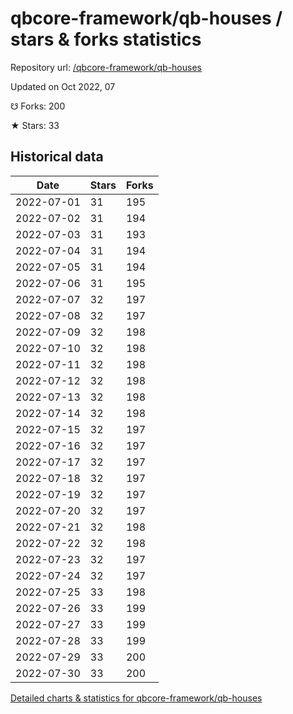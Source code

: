 # qbcore-framework/qb-houses / stars & forks statistics

Repository url: [/qbcore-framework/qb-houses](https://github.com/qbcore-framework/qb-houses)

Updated on Oct 2022, 07

☋ Forks: 200

★ Stars: 33

## Historical data
| Date | Stars | Forks |
|------|-------|-------|
| 2022-07-01 | 31 | 195 | 
| 2022-07-02 | 31 | 194 | 
| 2022-07-03 | 31 | 193 | 
| 2022-07-04 | 31 | 194 | 
| 2022-07-05 | 31 | 194 | 
| 2022-07-06 | 31 | 195 | 
| 2022-07-07 | 32 | 197 | 
| 2022-07-08 | 32 | 197 | 
| 2022-07-09 | 32 | 198 | 
| 2022-07-10 | 32 | 198 | 
| 2022-07-11 | 32 | 198 | 
| 2022-07-12 | 32 | 198 | 
| 2022-07-13 | 32 | 198 | 
| 2022-07-14 | 32 | 198 | 
| 2022-07-15 | 32 | 197 | 
| 2022-07-16 | 32 | 197 | 
| 2022-07-17 | 32 | 197 | 
| 2022-07-18 | 32 | 197 | 
| 2022-07-19 | 32 | 197 | 
| 2022-07-20 | 32 | 197 | 
| 2022-07-21 | 32 | 198 | 
| 2022-07-22 | 32 | 198 | 
| 2022-07-23 | 32 | 197 | 
| 2022-07-24 | 32 | 197 | 
| 2022-07-25 | 33 | 198 | 
| 2022-07-26 | 33 | 199 | 
| 2022-07-27 | 33 | 199 | 
| 2022-07-28 | 33 | 199 | 
| 2022-07-29 | 33 | 200 | 
| 2022-07-30 | 33 | 200 | 


[Detailed charts & statistics for qbcore-framework/qb-houses](https://reviewgithub.com/rep/qbcore-framework/qb-houses)
